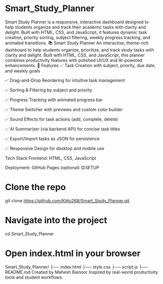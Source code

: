 # Smart_Study_Planner
Smart Study Planner is a responsive, interactive dashboard designed to help students organize and track their academic tasks with clarity and delight. Built with HTML, CSS, and JavaScript, it features dynamic task creation, priority sorting, subject filtering, weekly progress tracking, and animated transitions. 
📚 Smart Study Planner
An interactive, theme-rich dashboard to help students organize, prioritize, and track study tasks with clarity and delight. Built with HTML, CSS, and JavaScript, this planner combines productivity features with polished UI/UX and AI-powered enhancements.
🚀 Features
✅ Task Creation with subject, priority, due date, and weekly goals

✅ Drag-and-Drop Reordering for intuitive task management

✅ Sorting & Filtering by subject and priority

✅ Progress Tracking with animated progress bar

✅ Theme Switcher with previews and custom color builder

✅ Sound Effects for task actions (add, complete, delete)

✅ AI Summarizer (via backend API) for concise task titles

✅ Export/Import tasks as JSON for persistence

✅ Responsive Design for desktop and mobile use

Tech Stack
Frontend: HTML, CSS, JavaScript

Deployment: GitHub Pages (optional)
😊SETUP
# Clone the repo
git clone https://github.com/Kittu268/Smart_Study_Planner.git

# Navigate into the project
cd Smart_Study_Planner

# Open index.html in your browser
Smart_Study_Planner/
├── index.html
├── style.css
├── script.js
├── README.md
Created by Mahesh Bainoor
Inspired by real-world productivity tools and student workflows.
